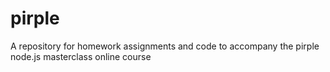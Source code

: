 # pirple
A repository for homework assignments and code to accompany the pirple node.js masterclass online course
